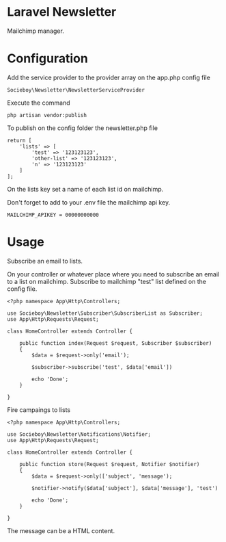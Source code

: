 # Laravel Newsletter
Mailchimp manager.

# Configuration 

Add the service provider to the provider array on the app.php config file
```
Socieboy\Newsletter\NewsletterServiceProvider
```

Execute the command
```
php artisan vendor:publish
```

To publish on the config folder the newsletter.php file
```
return [
    'lists' => [
        'test' => '123123123',
        'other-list' => '123123123',
        'n' => '123123123'
    ]
];
```
On the lists key set a name of each list id on mailchimp.

Don't forget to add to your .env file the mailchimp api key.

```
MAILCHIMP_APIKEY = 00000000000
```


# Usage

Subscribe an email to lists.

On your controller or whatever place where you need to subscribe an email to a list on mailchimp.
Subscribe to mailchimp "test" list defined on the config file.
```
<?php namespace App\Http\Controllers;

use Socieboy\Newsletter\Subscriber\SubscriberList as Subscriber;
use App\Http\Requests\Request;

class HomeController extends Controller {

	public function index(Request $request, Subscriber $subscriber)
	{
		$data = $request->only('email');
	    
		$subscriber->subscribe('test', $data['email'])
	    
		echo 'Done';
	}

}

```

Fire campaings to lists
```
<?php namespace App\Http\Controllers;

use Socieboy\Newsletter\Notifications\Notifier;
use App\Http\Requests\Request;

class HomeController extends Controller {

	public function store(Request $request, Notifier $notifier)
	{
		$data = $request->only(['subject', 'message');
	    
		$notifier->notify($data['subject'], $data['message'], 'test')
	    
		echo 'Done';
	}

}
```
The message can be a HTML content.

